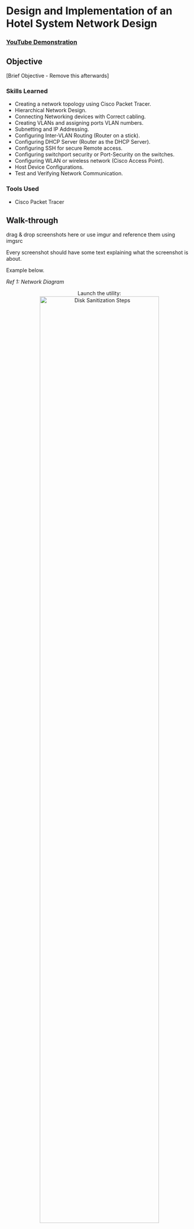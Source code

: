 # Design and Implementation of an Hotel System Network Design

 ### [YouTube Demonstration](https://www.youtube.com/@ReaperSec-y7l)

## Objective
[Brief Objective - Remove this afterwards]


### Skills Learned
- Creating a network topology using Cisco Packet Tracer.
- Hierarchical Network Design.
- Connecting Networking devices with Correct cabling.
- Creating VLANs and assigning ports VLAN numbers.
- Subnetting and IP Addressing.
- Configuring Inter-VLAN Routing (Router on a stick).
- Configuring DHCP Server (Router as the DHCP Server).
- Configuring SSH for secure Remote access.
- Configuring switchport security or Port-Security on the switches.
- Configuring WLAN or wireless network (Cisco Access Point).
- Host Device Configurations.
- Test and Verifying Network Communication.


### Tools Used

- Cisco Packet Tracer


## Walk-through
drag & drop screenshots here or use imgur and reference them using imgsrc

Every screenshot should have some text explaining what the screenshot is about.

Example below.

*Ref 1: Network Diagram*


<p align="center">
Launch the utility: <br/>
<img src="https://i.imgur.com/62TgaWL.png" height="80%" width="80%" alt="Disk Sanitization Steps"/>
<br />
<br />

</p>
